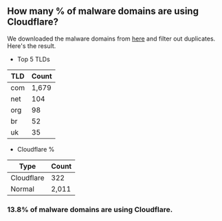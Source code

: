 ## How many % of malware domains are using Cloudflare?


We downloaded the malware domains from [here](https://urlhaus.abuse.ch) and filter out duplicates.
Here's the result.


[//]: # (start replacement)


- Top 5 TLDs

| TLD | Count |
| --- | --- |
| com | 1,679 |
| net | 104 |
| org | 98 |
| br | 52 |
| uk | 35 |


- Cloudflare %

| Type | Count |
| --- | --- |
| Cloudflare | 322 |
| Normal | 2,011 |


### 13.8% of malware domains are using Cloudflare.